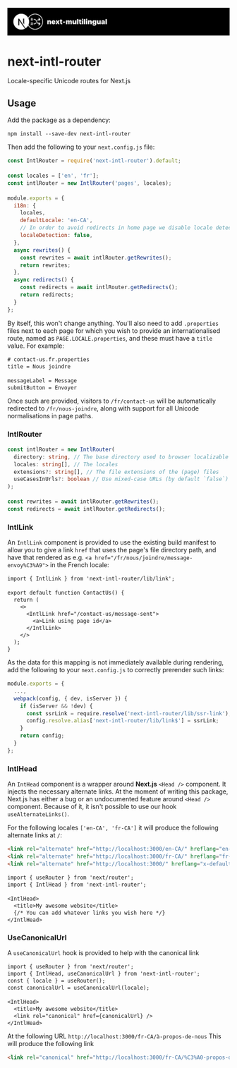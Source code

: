 ![](./assets/next-multilingual-banner.svg)

# next-intl-router

Locale-specific Unicode routes for Next.js

## Usage

Add the package as a dependency:

```
npm install --save-dev next-intl-router
```

Then add the following to your `next.config.js` file:

```js
const IntlRouter = require('next-intl-router').default;

const locales = ['en', 'fr'];
const intlRouter = new IntlRouter('pages', locales);

module.exports = {
  i18n: {
    locales,
    defaultLocale: 'en-CA',
    // In order to avoid redirects in home page we disable locale detection
    localeDetection: false,
  },
  async rewrites() {
    const rewrites = await intlRouter.getRewrites();
    return rewrites;
  },
  async redirects() {
    const redirects = await intlRouter.getRedirects();
    return redirects;
  }
};
```

By itself, this won't change anything.
You'll also need to add `.properties` files next to each page for which you wish to provide an internationalised route, named as `PAGE.LOCALE.properties`, and these must have a `title` value.
For example:

```properties
# contact-us.fr.properties
title = Nous joindre

messageLabel = Message
submitButton = Envoyer
```

Once such are provided, visitors to `/fr/contact-us` will be automatically redirected to `/fr/nous-joindre`, along with support for all Unicode normalisations in page paths.

### IntlRouter

```ts
const intlRouter = new IntlRouter(
  directory: string, // The base directory used to browser localizable assets
  locales: string[], // The locales
  extensions?: string[], // The file extensions of the (page) files
  useCasesInUrls?: boolean // Use mixed-case URLs (by default `false`)
);

const rewrites = await intlRouter.getRewrites();
const redirects = await intlRouter.getRedirects();
```

### IntlLink

An `IntlLink` component is provided to use the existing build manifest to allow you to give a link `href` that uses the page's file directory path, and have that rendered as e.g. `<a href="/fr/nous/joindre/message-envoy%C3%A9">` in the French locale:

```tsx
import { IntlLink } from 'next-intl-router/lib/link';

export default function ContactUs() {
  return (
    <>
      <IntlLink href="/contact-us/message-sent">
        <a>Link using page id</a>
      </IntlLink>
    </>
  );
}
```

As the data for this mapping is not immediately available during rendering, add the following to your `next.config.js` to correctly prerender such links:

```js
module.exports = {
  ...,
  webpack(config, { dev, isServer }) {
    if (isServer && !dev) {
      const ssrLink = require.resolve('next-intl-router/lib/ssr-link');
      config.resolve.alias['next-intl-router/lib/link$'] = ssrLink;
    }
    return config;
  }
};
```
### IntlHead
An `IntHead` component is a wrapper around **Next.js**
`<Head />` component. It injects the necessary alternate links. 
At the moment of writing this package, Next.js has either a bug or an undocumented feature around `<Head />` 
component. Because of it, it isn't possible to use our hook `useAlternateLinks()`.

For the following locales `['en-CA', 'fr-CA']` it will produce the following alternate links at `/`:

```html
<link rel="alternate" href="http://localhost:3000/en-CA/" hreflang="en-CA">
<link rel="alternate" href="http://localhost:3000/fr-CA/" hreflang="fr-CA">
<link rel="alternate" href="http://localhost:3000/" hreflang="x-default">
```

```tsx
import { useRouter } from 'next/router';
import { IntlHead } from 'next-intl-router';

<IntlHead>
  <title>My awesome website</title>
  {/* You can add whatever links you wish here */}
</IntlHead>

```

### UseCanonicalUrl
A `useCanonicalUrl` hook is provided to help with the canonical link
```tsx
import { useRouter } from 'next/router';
import { IntlHead, useCanonicalUrl } from 'next-intl-router';
const { locale } = useRouter();
const canonicalUrl = useCanonicalUrl(locale);

<IntlHead>
  <title>My awesome website</title>
  <link rel="canonical" href={canonicalUrl} />
</IntlHead>

```
At the following URL `http://localhost:3000/fr-CA/à-propos-de-nous` This will produce the following link
```html
<link rel="canonical" href="http://localhost:3000/fr-CA/%C3%A0-propos-de-nous">
```
